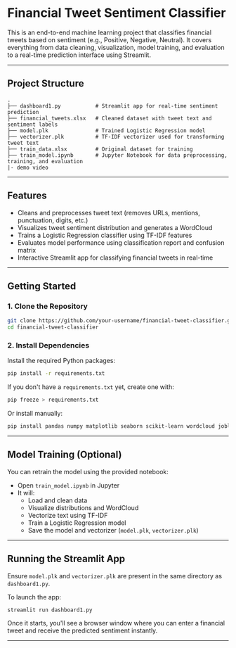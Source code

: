 # Financial Tweet Sentiment Classifier

This is an end-to-end machine learning project that classifies financial tweets based on sentiment (e.g., Positive, Negative, Neutral). It covers everything from data cleaning, visualization, model training, and evaluation to a real-time prediction interface using Streamlit.

---

## Project Structure

```
.
├── dashboard1.py           # Streamlit app for real-time sentiment prediction
├── financial_tweets.xlsx   # Cleaned dataset with tweet text and sentiment labels
├── model.plk               # Trained Logistic Regression model
├── vectorizer.plk          # TF-IDF vectorizer used for transforming tweet text
├── train_data.xlsx         # Original dataset for training
├── train_model.ipynb       # Jupyter Notebook for data preprocessing, training, and evaluation
|- demo video
```

---

## Features

- Cleans and preprocesses tweet text (removes URLs, mentions, punctuation, digits, etc.)
- Visualizes tweet sentiment distribution and generates a WordCloud
- Trains a Logistic Regression classifier using TF-IDF features
- Evaluates model performance using classification report and confusion matrix
- Interactive Streamlit app for classifying financial tweets in real-time

---

## Getting Started

### 1. Clone the Repository

```bash
git clone https://github.com/your-username/financial-tweet-classifier.git
cd financial-tweet-classifier
```

### 2. Install Dependencies

Install the required Python packages:

```bash
pip install -r requirements.txt
```

If you don't have a `requirements.txt` yet, create one with:

```bash
pip freeze > requirements.txt
```

Or install manually:

```bash
pip install pandas numpy matplotlib seaborn scikit-learn wordcloud joblib streamlit
```

---

## Model Training (Optional)

You can retrain the model using the provided notebook:

- Open `train_model.ipynb` in Jupyter
- It will:
  - Load and clean data
  - Visualize distributions and WordCloud
  - Vectorize text using TF-IDF
  - Train a Logistic Regression model
  - Save the model and vectorizer (`model.plk`, `vectorizer.plk`)

---

## Running the Streamlit App

Ensure `model.plk` and `vectorizer.plk` are present in the same directory as `dashboard1.py`.

To launch the app:

```bash
streamlit run dashboard1.py
```

Once it starts, you'll see a browser window where you can enter a financial tweet and receive the predicted sentiment instantly.

---

